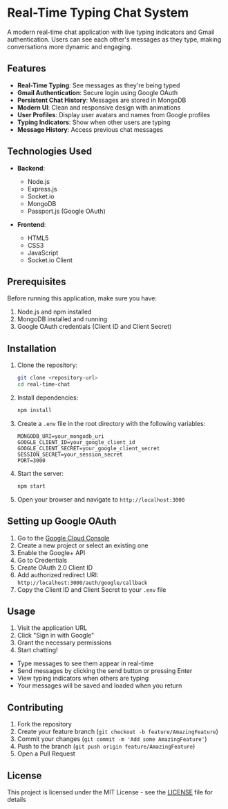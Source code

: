 # Real-Time Typing Chat System

A modern real-time chat application with live typing indicators and Gmail authentication. Users can see each other's messages as they type, making conversations more dynamic and engaging.

## Features

- **Real-Time Typing**: See messages as they're being typed
- **Gmail Authentication**: Secure login using Google OAuth
- **Persistent Chat History**: Messages are stored in MongoDB
- **Modern UI**: Clean and responsive design with animations
- **User Profiles**: Display user avatars and names from Google profiles
- **Typing Indicators**: Show when other users are typing
- **Message History**: Access previous chat messages

## Technologies Used

- **Backend**:
  - Node.js
  - Express.js
  - Socket.io
  - MongoDB
  - Passport.js (Google OAuth)

- **Frontend**:
  - HTML5
  - CSS3
  - JavaScript
  - Socket.io Client

## Prerequisites

Before running this application, make sure you have:

1. Node.js and npm installed
2. MongoDB installed and running
3. Google OAuth credentials (Client ID and Client Secret)

## Installation

1. Clone the repository:
   ```bash
   git clone <repository-url>
   cd real-time-chat
   ```

2. Install dependencies:
   ```bash
   npm install
   ```

3. Create a `.env` file in the root directory with the following variables:
   ```
   MONGODB_URI=your_mongodb_uri
   GOOGLE_CLIENT_ID=your_google_client_id
   GOOGLE_CLIENT_SECRET=your_google_client_secret
   SESSION_SECRET=your_session_secret
   PORT=3000
   ```

4. Start the server:
   ```bash
   npm start
   ```

5. Open your browser and navigate to `http://localhost:3000`

## Setting up Google OAuth

1. Go to the [Google Cloud Console](https://console.cloud.google.com/)
2. Create a new project or select an existing one
3. Enable the Google+ API
4. Go to Credentials
5. Create OAuth 2.0 Client ID
6. Add authorized redirect URI: `http://localhost:3000/auth/google/callback`
7. Copy the Client ID and Client Secret to your `.env` file

## Usage

1. Visit the application URL
2. Click "Sign in with Google"
3. Grant the necessary permissions
4. Start chatting!
- Type messages to see them appear in real-time
- Send messages by clicking the send button or pressing Enter
- View typing indicators when others are typing
- Your messages will be saved and loaded when you return

## Contributing

1. Fork the repository
2. Create your feature branch (`git checkout -b feature/AmazingFeature`)
3. Commit your changes (`git commit -m 'Add some AmazingFeature'`)
4. Push to the branch (`git push origin feature/AmazingFeature`)
5. Open a Pull Request

## License

This project is licensed under the MIT License - see the [LICENSE](LICENSE) file for details
